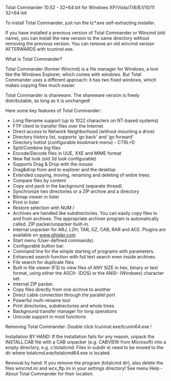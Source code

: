 Total Commander 10.52 - 32+64 bit for Windows XP/Vista/7/8/8.1/10/11 32+64-bit

To install Total Commander, just run the tc*.exe self-extracting installer.

If you have installed a previous version of Total Commander or Wincmd (old
name), you can install the new version to the same directory without removing
the previous version. You can remove an old wincmd version AFTERWARDS with
tcuninst.exe.

What is Total Commander?

Total Commander (former Wincmd) is a file manager for Windows, a tool like the
Windows Explorer, which comes with windows. But Total Commander uses a
different approach: it has two fixed windows, which makes copying files much
easier.

Total Commander is shareware. The shareware version is freely distributable, 
as long as it is unchanged!

Here some key features of Total Commander:

- Long filename support (up to 1022 characters on NT-based systems)
- FTP client to transfer files over the Internet
- Direct access to Network Neighborhood (without mounting a drive)
- Directory history list, supports 'go back' and 'go forward'
- Directory hotlist (configurable bookmark menu) - CTRL+D
- Split/Combine big files
- Encode/Decode files in UUE, XXE and MIME format
- New flat look (old 3d look configurable)
- Supports Drag & Drop with the mouse
- Drag&drop from and to explorer and the desktop.
- Extended copying, moving, renaming and deleting of entire trees.
- Compare files by content
- Copy and pack in the background (separate thread)
- Synchronize two directories or a ZIP archive and a directory
- Bitmap viewer in lister
- Print in lister
- Restore selection with NUM /
- Archives are handled like subdirectories. You can easily copy files
  to and from archives. The appropriate archiver program is automatically
  called. ZIP packer/unpacker built-in.
- Internal unpacker for ARJ, LZH, TAR, GZ, CAB, RAR and ACE. Plugins are
  available on www.ghisler.com
- Start menu (User-defined commands).
- Configurable button bar.
- Command line for the simple starting of programs with parameters.
- Enhanced search function with full text search even inside archives.
- File search for duplicate files
- Built in file viewer (F3) to view files of ANY SIZE in hex, binary or text
  format, using either the ASCII- (DOS) or the ANSI- (Windows) character set.
- Internal ZIP packer.
- Copy files directly from one archive to another
- Direct cable connection through the parallel port
- Powerful multi-rename tool
- Print directories, subdirectories and whole trees
- Background transfer manager for long operations
- Unicode support in most functions

Removing Total Commander: Double click tcuninst.exe/tcunin64.exe !

Installation BY HAND: If the installation fails for any reason, unpack the
INSTALL.CAB file with a CAB unpacker (e.g. CABVIEW from Microsoft) into a
empty directory, e.g. c:\totalcmd. Files in subdir e\ need to be moved to
the dir where totalcmd.exe/totalcmd64.exe is located.

Removal by hand: If you remove the program (totalcmd dir), also delete the
files wincmd.ini and wcx_ftp.ini in your settings directory! See menu Help -
About Total Commander for their location.
